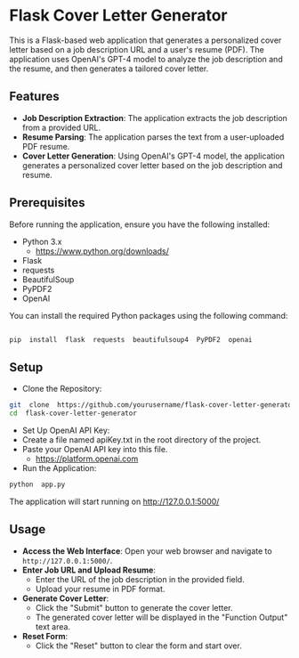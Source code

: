 # Flask Cover Letter Generator
This is a Flask-based web application that generates a personalized cover letter based on a job description URL and a user's resume (PDF). The application uses OpenAI's GPT-4 model to analyze the job description and the resume, and then generates a tailored cover letter.
## Features
-  **Job Description Extraction**: The application extracts the job description from a provided URL.
-  **Resume Parsing**: The application parses the text from a user-uploaded PDF resume.
-  **Cover Letter Generation**: Using OpenAI's GPT-4 model, the application generates a personalized cover letter based on the job description and resume.
## Prerequisites
Before running the application, ensure you have the following installed:
- Python 3.x
  - https://www.python.org/downloads/ 
- Flask
- requests
- BeautifulSoup
- PyPDF2
- OpenAI

You can install the required Python packages using the following command:
```bash

pip  install  flask  requests  beautifulsoup4  PyPDF2  openai

```
## Setup
- Clone the Repository:
```bash
git  clone  https://github.com/yourusername/flask-cover-letter-generator.git
cd  flask-cover-letter-generator
```
- Set Up OpenAI API Key:
- Create a file named apiKey.txt in the root directory of the project.
- Paste your OpenAI API key into this file.
  - https://platform.openai.com
- Run the Application:
```bash
python  app.py
```
The application will start running on http://127.0.0.1:5000/
## Usage
-  **Access the Web Interface**:
    Open your web browser and navigate to `http://127.0.0.1:5000/`.
-  **Enter Job URL and Upload Resume**:
    -   Enter the URL of the job description in the provided field.
    -   Upload your resume in PDF format.
-  **Generate Cover Letter**:
    -   Click the "Submit" button to generate the cover letter.
    -   The generated cover letter will be displayed in the "Function Output" text area.
-  **Reset Form**:
    -   Click the "Reset" button to clear the form and start over.
